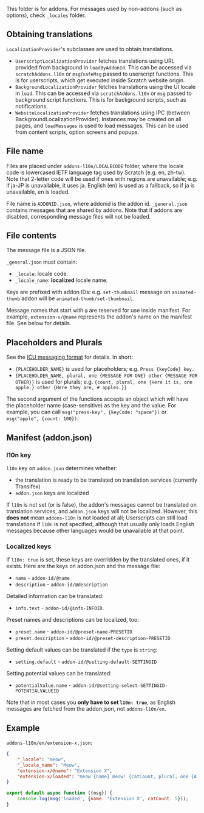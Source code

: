 This folder is for addons. For messages used by non-addons (such as options), check `_locales` folder.

## Obtaining translations
`LocalizationProvider`'s subclasses are used to obtain translations.
- `UserscriptLocalizationProvider` fetches translations using URL provided from background in `loadByAddonId`. This can be accessed via `scratchAddons.l10n` or `msg`/`safeMsg` passed to userscript functions. This is for userscripts, which get executed inside Scratch website origin.
- `BackgroundLocalizationProvider` fetches translations using the UI locale in `load`. This can be accessed via `scratchAddons.l10n` or `msg` passed to background script functions. This is for background scripts, such as notifications.
- `WebsiteLocalizationProvider` fetches translations using IPC (between BackgroundLocalizationProvider). Instances may be created on all pages, and `loadMessages` is used to load messages. This can be used from content scripts, option screens and popups.

## File name
Files are placed under `addons-l10n/LOCALECODE` folder, where the locale code is lowercased IETF language tag used by Scratch (e.g. en, zh-tw). Note that 2-letter code will be used if ones with regions are unavailable; e.g. if ja-JP is unavailable, it uses ja. English (en) is used as a fallback, so if ja is unavailable, en is loaded.

File name is `ADDONID.json`, where addonid is the addon id. `_general.json` contains messages that are shared by addons. Note that if addons are disabled, corresponding message files will not be loaded.

## File contents
The message file is a JSON file.

`_general.json` must contain:
- `_locale`: locale code.
- `_locale_name`: **localized** locale name.

Keys are prefixed with addon IDs: e.g. `set-thumbnail` message on `animated-thumb` addon will be `animated-thumb/set-thumbnail`.

Message names that start with `@` are reserved for use inside manifest. For example, `extension-x/@name` represents the addon's name on the manifest file. See below for details.

## Placeholders and Plurals
See the [ICU messaging format](https://unicode-org.github.io/icu/userguide/format_parse/messages/) for details. In short:
- `{PLACEHOLDER_NAME}` is used for placeholders; e.g. `Press {keyCode} key.`
- `{PLACEHOLDER_NAME, plural, one {MESSAGE FOR ONE} other {MESSAGE FOR OTHER}}` is used for plurals; e.g. `{count, plural, one {Here it is, one apple.} other {Here they are, # apples.}}`

The second argument of the functions accepts an object which will have the placeholder name (case-sensitive) as the key and the value. For example, you can call `msg("press-key", {keyCode: "space"})` or `msg("apple", {count: 100})`.

## Manifest (addon.json)
### l10n key
`l10n` key on `addon.json` determines whether:
- the translation is ready to be translated on translation services (currently Transifex)
- `addon.json` keys are localized

If `l10n` is not set (or is false), the addon's messages cannot be translated on translation services, and `addon.json` keys will not be localized. However, this **does not** mean `addons-l10n` is not loaded at all; Userscripts can still load translations if `l10n` is not specified, although that usually only loads English messages because other languages would be unavailable at that point.

### Localized keys
If `l10n: true` is set, these keys are overridden by the translated ones, if it exists. Here are the keys on addon.json and the message file:
- `name` - `addon-id/@name`
- `description` - `addon-id/@description`

Detailed information can be translated:
- `info.text` - `addon-id/@info-INFOID`.

Preset names and descriptions can be localized, too:
- `preset.name` - `addon-id/@preset-name-PRESETID`
- `preset.description` - `addon-id/@preset-description-PRESETID`

Setting default values can be translated if the `type` is `string`:
- `setting.default` - `addon-id/@setting-default-SETTINGID`

Setting potential values can be translated:
- `potentialValue.name` - `addon-id/@setting-select-SETTINGID-POTENTIALVALUEID`

Note that in most cases you **only have to set `l10n: true`**, as English messages are fetched from the addon.json, not `addons-l10n/en`.

## Example

`addons-l10n/en/extension-x.json`:

```json
{
    "_locale": "meow",
    "_locale_name": "Meow",
    "extension-x/@name": "Extension X",
    "extension-x/loaded": "meow {name} meow! {catCount, plural, one {A cat is meowing!} other {# cats are meowing!}}"
}
```

```js
export default async function ({msg}) {
    console.log(msg('loaded', {name: 'Extension X', catCount: 5}));
}
```
